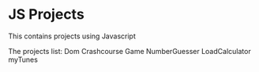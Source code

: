 # JS Projects
This contains projects using Javascript

The projects list:
Dom Crashcourse
Game NumberGuesser
LoadCalculator
myTunes
